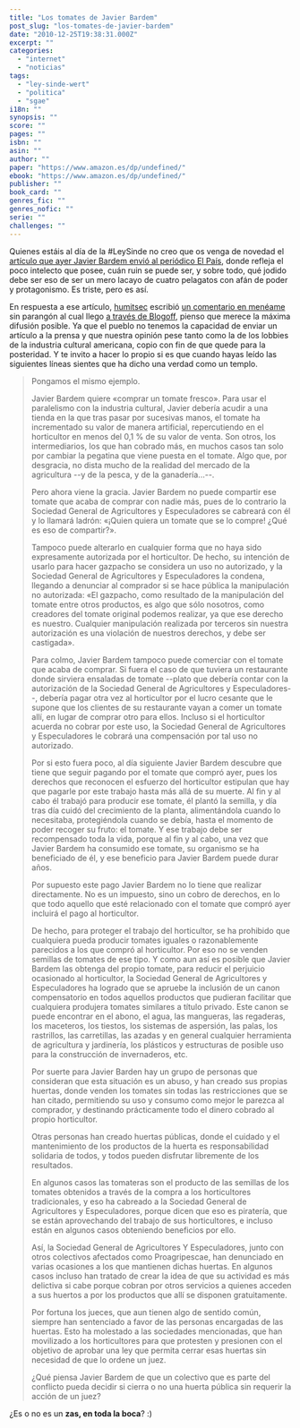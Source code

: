 ```yaml
---
title: "Los tomates de Javier Bardem"
post_slug: "los-tomates-de-javier-bardem"
date: "2010-12-25T19:38:31.000Z"
excerpt: ""
categories: 
  - "internet"
  - "noticias"
tags: 
  - "ley-sinde-wert"
  - "politica"
  - "sgae"
i18n: ""
synopsis: ""
score: ""
pages: ""
isbn: ""
asin: ""
author: ""
paper: "https://www.amazon.es/dp/undefined/"
ebook: "https://www.amazon.es/dp/undefined/"
publisher: ""
book_card: ""
genres_fic: ""
genres_nofic: ""
serie: ""
challenges: ""
---
```


Quienes estáis al día de la #LeySinde no creo que os venga de novedad el [artículo que ayer Javier Bardem envió al periódico El País](http://www.elpais.com/articulo/cultura/boton/magico/elpepicul/20101224elpepicul_3/Tes), donde refleja el poco intelecto que posee, cuán ruin se puede ser, y sobre todo, qué jodido debe ser eso de ser un mero lacayo de cuatro pelagatos con afán de poder y protagonismo. Es triste, pero es así.

En respuesta a ese artículo, [humitsec](http://www.meneame.net/user/humitsec) escribió [un comentario en menéame](http://www.meneame.net/c/7526472) sin parangón al cual llego [a través de Blogoff](http://www.blogoff.es/2010/12/24/en-respuesta-a-bardem-y-sus-tomates/), pienso que merece la máxima difusión posible. Ya que el pueblo no tenemos la capacidad de enviar un artículo a la prensa y que nuestra opinión pese tanto como la de los lobbies de la industria cultural americana, copio con fin de que quede para la posteridad. Y te invito a hacer lo propio si es que cuando hayas leído las siguientes líneas sientes que ha dicho una verdad como un templo.

> Pongamos el mismo ejemplo.
> 
> Javier Bardem quiere «comprar un tomate fresco». Para usar el paralelismo con la industria cultural, Javier debería acudir a una tienda en la que tras pasar por sucesivas manos, el tomate ha incrementado su valor de manera artificial, repercutiendo en el horticultor en menos del 0,1 % de su valor de venta. Son otros, los intermediarios, los que han cobrado más, en muchos casos tan solo por cambiar la pegatina que viene puesta en el tomate. Algo que, por desgracia, no dista mucho de la realidad del mercado de la agricultura --y de la pesca, y de la ganadería...--.
> 
> Pero ahora viene la gracia. Javier Bardem no puede compartir ese tomate que acaba de comprar con nadie más, pues de lo contrario la Sociedad General de Agricultores y Especuladores se cabreará con él y lo llamará ladrón: «¡Quien quiera un tomate que se lo compre! ¿Qué es eso de compartir?».
> 
> Tampoco puede alterarlo en cualquier forma que no haya sido expresamente autorizada por el horticultor. De hecho, su intención de usarlo para hacer gazpacho se considera un uso no autorizado, y la Sociedad General de Agricultores y Especuladores la condena, llegando a denunciar al comprador si se hace pública la manipulación no autorizada: «El gazpacho, como resultado de la manipulación del tomate entre otros productos, es algo que sólo nosotros, como creadores del tomate original podemos realizar, ya que ese derecho es nuestro. Cualquier manipulación realizada por terceros sin nuestra autorización es una violación de nuestros derechos, y debe ser castigada».
> 
> Para colmo, Javier Bardem tampoco puede comerciar con el tomate que acaba de comprar. Si fuera el caso de que tuviera un restaurante donde sirviera ensaladas de tomate --plato que debería contar con la autorización de la Sociedad General de Agricultores y Especuladores--, debería pagar otra vez al horticultor por el lucro cesante que le supone que los clientes de su restaurante vayan a comer un tomate allí, en lugar de comprar otro para ellos. Incluso si el horticultor acuerda no cobrar por este uso, la Sociedad General de Agricultores y Especuladores le cobrará una compensación por tal uso no autorizado.
> 
> Por si esto fuera poco, al día siguiente Javier Bardem descubre que tiene que seguir pagando por el tomate que compró ayer, pues los derechos que reconocen el esfuerzo del horticultor estipulan que hay que pagarle por este trabajo hasta más allá de su muerte. Al fin y al cabo él trabajó para producir ese tomate, él plantó la semilla, y día tras día cuidó del crecimiento de la planta, alimentándola cuando lo necesitaba, protegiéndola cuando se debía, hasta el momento de poder recoger su fruto: el tomate. Y ese trabajo debe ser recompensado toda la vida, porque al fin y al cabo, una vez que Javier Bardem ha consumido ese tomate, su organismo se ha beneficiado de él, y ese beneficio para Javier Bardem puede durar años.
> 
> Por supuesto este pago Javier Bardem no lo tiene que realizar directamente. No es un impuesto, sino un cobro de derechos, en lo que todo aquello que esté relacionado con el tomate que compró ayer incluirá el pago al horticultor.
> 
> De hecho, para proteger el trabajo del horticultor, se ha prohibido que cualquiera pueda producir tomates iguales o razonablemente parecidos a los que compró al horticultor. Por eso no se venden semillas de tomates de ese tipo. Y como aun así es posible que Javier Bardem las obtenga del propio tomate, para reducir el perjuicio ocasionado al horticultor, la Sociedad General de Agricultores y Especuladores ha logrado que se apruebe la inclusión de un canon compensatorio en todos aquellos productos que pudieran facilitar que cualquiera produjera tomates similares a título privado. Este canon se puede encontrar en el abono, el agua, las mangueras, las regaderas, los maceteros, los tiestos, los sistemas de aspersión, las palas, los rastrillos, las carretillas, las azadas y en general cualquier herramienta de agricultura y jardinería, los plásticos y estructuras de posible uso para la construcción de invernaderos, etc.
> 
> Por suerte para Javier Barden hay un grupo de personas que consideran que esta situación es un abuso, y han creado sus propias huertas, donde venden los tomates sin todas las restricciones que se han citado, permitiendo su uso y consumo como mejor le parezca al comprador, y destinando prácticamente todo el dinero cobrado al propio horticultor.
> 
> Otras personas han creado huertas públicas, donde el cuidado y el mantenimiento de los productos de la huerta es responsabilidad solidaria de todos, y todos pueden disfrutar libremente de los resultados.
> 
> En algunos casos las tomateras son el producto de las semillas de los tomates obtenidos a través de la compra a los horticultores tradicionales, y eso ha cabreado a la Sociedad General de Agricultores y Especuladores, porque dicen que eso es piratería, que se están aprovechando del trabajo de sus horticultores, e incluso están en algunos casos obteniendo beneficios por ello.
> 
> Así, la Sociedad General de Agricultores Y Especuladores, junto con otros colectivos afectados como Proagripescae, han denunciado en varias ocasiones a los que mantienen dichas huertas. En algunos casos incluso han tratado de crear la idea de que su actividad es más delictiva si cabe porque cobran por otros servicios a quienes acceden a sus huertos a por los productos que allí se disponen gratuitamente.
> 
> Por fortuna los jueces, que aun tienen algo de sentido común, siempre han sentenciado a favor de las personas encargadas de las huertas. Esto ha molestado a las sociedades mencionadas, que han movilizado a los horticultores para que protesten y presionen con el objetivo de aprobar una ley que permita cerrar esas huertas sin necesidad de que lo ordene un juez.
> 
> ¿Qué piensa Javier Bardem de que un colectivo que es parte del conflicto pueda decidir si cierra o no una huerta pública sin requerir la acción de un juez?

¿Es o no es un **zas, en toda la boca**? :)
